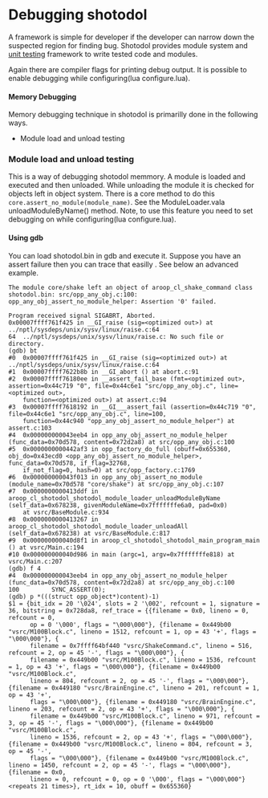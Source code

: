 
Debugging shotodol
===================

A framework is simple for developer if the developer can narrow down the suspected region for finding bug. Shotodol provides module system and [unit testing](../../../libs/unittest) framework to write tested code and modules.

Again there are compiler flags for printing debug output. It is possible to enable debugging while configuring(lua configure.lua). 

#### Memory Debugging

Memory debugging technique in shotodol is primarilly done in the following ways.

- Module load and unload testing

### Module load and unload testing

This is a way of debugging shotodol memmory. A module is loaded and executed and then unloaded. While unloading the module it is checked for objects left in object system. There is a core method to do this `core.assert_no_module(module_name)`. See the ModuleLoader.vala unloadModuleByName() method. Note, to use this feature you need to set debugging on while configuring(lua configure.lua).

#### Using gdb

You can load shotodol.bin in gdb and execute it. Suppose you have an assert failure then you can trace that easilly . See below an advanced example.

```
The module core/shake left an object of aroop_cl_shake_command class
shotodol.bin: src/opp_any_obj.c:100: opp_any_obj_assert_no_module_helper: Assertion '0' failed.

Program received signal SIGABRT, Aborted.
0x00007ffff761f425 in __GI_raise (sig=<optimized out>) at ../nptl/sysdeps/unix/sysv/linux/raise.c:64
64	../nptl/sysdeps/unix/sysv/linux/raise.c: No such file or directory.
(gdb) bt
#0  0x00007ffff761f425 in __GI_raise (sig=<optimized out>) at ../nptl/sysdeps/unix/sysv/linux/raise.c:64
#1  0x00007ffff7622b8b in __GI_abort () at abort.c:91
#2  0x00007ffff76180ee in __assert_fail_base (fmt=<optimized out>, assertion=0x44c719 "0", file=0x44c6e1 "src/opp_any_obj.c", line=<optimized out>, 
    function=<optimized out>) at assert.c:94
#3  0x00007ffff7618192 in __GI___assert_fail (assertion=0x44c719 "0", file=0x44c6e1 "src/opp_any_obj.c", line=100, 
    function=0x44c940 "opp_any_obj_assert_no_module_helper") at assert.c:103
#4  0x000000000043eeb4 in opp_any_obj_assert_no_module_helper (func_data=0x70d578, content=0x72d2a8) at src/opp_any_obj.c:100
#5  0x0000000000442af3 in opp_factory_do_full (obuff=0x655360, obj_do=0x43ecd0 <opp_any_obj_assert_no_module_helper>, func_data=0x70d578, if_flag=32768, 
    if_not_flag=0, hash=0) at src/opp_factory.c:1769
#6  0x000000000043f013 in opp_any_obj_assert_no_module (module_name=0x70d578 "core/shake") at src/opp_any_obj.c:107
#7  0x0000000000413ddf in aroop_cl_shotodol_shotodol_module_loader_unloadModuleByName (self_data=0x678238, givenModuleName=0x7fffffffe6a0, pad=0x0)
    at vsrc/BaseModule.c:934
#8  0x0000000000413267 in aroop_cl_shotodol_shotodol_module_loader_unloadAll (self_data=0x678238) at vsrc/BaseModule.c:817
#9  0x000000000040d8f1 in aroop_cl_shotodol_shotodol_main_program_main () at vsrc/Main.c:194
#10 0x000000000040d986 in main (argc=1, argv=0x7fffffffe818) at vsrc/Main.c:207
(gdb) f 4
#4  0x000000000043eeb4 in opp_any_obj_assert_no_module_helper (func_data=0x70d578, content=0x72d2a8) at src/opp_any_obj.c:100
100			SYNC_ASSERT(0);
(gdb) p *(((struct opp_object*)content)-1)
$1 = {bit_idx = 20 '\024', slots = 2 '\002', refcount = 1, signature = 36, bitstring = 0x728da8, ref_trace = {{filename = 0x0, lineno = 0, refcount = 0, 
      op = 0 '\000', flags = "\000\000"}, {filename = 0x449b00 "vsrc/M100Block.c", lineno = 1512, refcount = 1, op = 43 '+', flags = "\000\000"}, {
      filename = 0x7ffff64bf440 "vsrc/ShakeCommand.c", lineno = 516, refcount = 2, op = 45 '-', flags = "\000\000"}, {
      filename = 0x449b00 "vsrc/M100Block.c", lineno = 1536, refcount = 1, op = 43 '+', flags = "\000\000"}, {filename = 0x449b00 "vsrc/M100Block.c", 
      lineno = 804, refcount = 2, op = 45 '-', flags = "\000\000"}, {filename = 0x449180 "vsrc/BrainEngine.c", lineno = 201, refcount = 1, op = 43 '+', 
      flags = "\000\000"}, {filename = 0x449180 "vsrc/BrainEngine.c", lineno = 203, refcount = 2, op = 43 '+', flags = "\000\000"}, {
      filename = 0x449b00 "vsrc/M100Block.c", lineno = 971, refcount = 3, op = 45 '-', flags = "\000\000"}, {filename = 0x449b00 "vsrc/M100Block.c", 
      lineno = 1536, refcount = 2, op = 43 '+', flags = "\000\000"}, {filename = 0x449b00 "vsrc/M100Block.c", lineno = 804, refcount = 3, op = 45 '-', 
      flags = "\000\000"}, {filename = 0x449b00 "vsrc/M100Block.c", lineno = 1450, refcount = 2, op = 45 '-', flags = "\000\000"}, {filename = 0x0, 
      lineno = 0, refcount = 0, op = 0 '\000', flags = "\000\000"} <repeats 21 times>}, rt_idx = 10, obuff = 0x655360}
```

